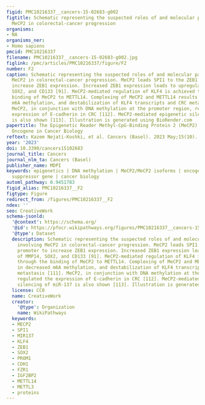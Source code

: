 ```yaml
---
figid: PMC10216337__cancers-15-02683-g002
figtitle: Schematic representing the suspected roles of and molecular pathways involving
  MeCP2 in colorectal-cancer progression
organisms:
- NA
organisms_ner:
- Homo sapiens
pmcid: PMC10216337
filename: PMC10216337__cancers-15-02683-g002.jpg
figlink: /pmc/articles/PMC10216337/figure/F2
number: F2
caption: Schematic representing the suspected roles of and molecular pathways involving
  MeCP2 in colorectal-cancer progression. MeCP2 leads SPI1 to the ZEB1 promoter to
  increase ZEB1 expression. Increased ZEB1 expression leads to upregulation of MMP14,
  SOX2, and CD133 [91]. MeCP2-mediated regulation of KLF4 is achieved through the
  binding of MeCP2 to METTL14. Complexing of MeCP2 and METTL14 results in decreased
  m6A methylation, and destabilization of KLF4 transcripts and CRC metastasis [111].
  MeCP2, in conjunction with DNA methylation at the promoter region, regulated the
  expression of E-cadherin in CRC [112]. MeCP2-mediated epigenetic silencing of miR-137
  is also shown [113]. Illustration is generated using BioRender.com
papertitle: The Epigenetic Reader Methyl-CpG-Binding Protein 2 (MeCP2) Is an Emerging
  Oncogene in Cancer Biology
reftext: Kazem Nejati-Koshki, et al. Cancers (Basel). 2023 May;15(10).
year: '2023'
doi: 10.3390/cancers15102683
journal_title: Cancers
journal_nlm_ta: Cancers (Basel)
publisher_name: MDPI
keywords: epigenetics | DNA methylation | MeCP2/MeCP2 isoforms | oncogene | tumor
  suppressor gene | cancer biology
automl_pathway: 0.9451783
figid_alias: PMC10216337__F2
figtype: Figure
redirect_from: /figures/PMC10216337__F2
ndex: ''
seo: CreativeWork
schema-jsonld:
  '@context': https://schema.org/
  '@id': https://pfocr.wikipathways.org/figures/PMC10216337__cancers-15-02683-g002.html
  '@type': Dataset
  description: Schematic representing the suspected roles of and molecular pathways
    involving MeCP2 in colorectal-cancer progression. MeCP2 leads SPI1 to the ZEB1
    promoter to increase ZEB1 expression. Increased ZEB1 expression leads to upregulation
    of MMP14, SOX2, and CD133 [91]. MeCP2-mediated regulation of KLF4 is achieved
    through the binding of MeCP2 to METTL14. Complexing of MeCP2 and METTL14 results
    in decreased m6A methylation, and destabilization of KLF4 transcripts and CRC
    metastasis [111]. MeCP2, in conjunction with DNA methylation at the promoter region,
    regulated the expression of E-cadherin in CRC [112]. MeCP2-mediated epigenetic
    silencing of miR-137 is also shown [113]. Illustration is generated using BioRender.com
  license: CC0
  name: CreativeWork
  creator:
    '@type': Organization
    name: WikiPathways
  keywords:
  - MECP2
  - SPI1
  - MIR137
  - KLF4
  - ZEB1
  - SOX2
  - PROM1
  - CDH1
  - FZR1
  - IGF2BP2
  - METTL14
  - METTL3
  - proteins
---
```


